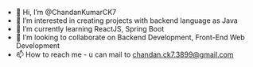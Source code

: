 - 👋 Hi, I’m @ChandanKumarCK7
- 👀 I’m interested in creating projects with backend language as Java
- 🌱 I’m currently learning ReactJS, Spring Boot
- 💞️ I’m looking to collaborate on Backend Development, Front-End Web Development
- 📫 How to reach me - u can mail to chandan.ck7.3899@gmail.com

<!---
ChandanKumarCK7/ChandanKumarCK7 is a ✨ special ✨ repository because its `README.md` (this file) appears on your GitHub profile.
You can click the Preview link to take a look at your changes.
--->
